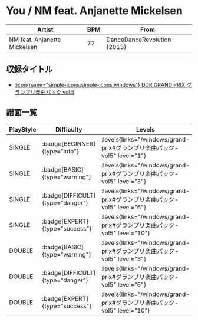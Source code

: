 # You / NM feat. Anjanette Mickelsen

|Artist|BPM|From|
|------|---|----|
|NM feat. Anjanette Mickelsen|72|DanceDanceRevolution (2013)|

## 収録タイトル

- [:icon{name="simple-icons:simple-icons:windows"} DDR GRAND PRIX グランプリ楽曲パック vol.5](/windows/grand-prix#グランプリ楽曲パック-vol5)

## 譜面一覧

|PlayStyle|Difficulty|Levels|Notes|Movie|
|---------|----------|------|-----|-----|
|SINGLE| :badge[BEGINNER]{type="info"}| :levels{links="/windows/grand-prix#グランプリ楽曲パック-vol5" level="1"}|52/2||
|SINGLE| :badge[BASIC]{type="warning"}| :levels{links="/windows/grand-prix#グランプリ楽曲パック-vol5" level="3"}|100/29||
|SINGLE| :badge[DIFFICULT]{type="danger"}| :levels{links="/windows/grand-prix#グランプリ楽曲パック-vol5" level="6"}|147/41||
|SINGLE| :badge[EXPERT]{type="success"}| :levels{links="/windows/grand-prix#グランプリ楽曲パック-vol5" level="10"}|214/39||
|DOUBLE| :badge[BASIC]{type="warning"}| :levels{links="/windows/grand-prix#グランプリ楽曲パック-vol5" level="3"}|101/29||
|DOUBLE| :badge[DIFFICULT]{type="danger"}| :levels{links="/windows/grand-prix#グランプリ楽曲パック-vol5" level="6"}|151/42||
|DOUBLE| :badge[EXPERT]{type="success"}| :levels{links="/windows/grand-prix#グランプリ楽曲パック-vol5" level="10"}|214/36||
